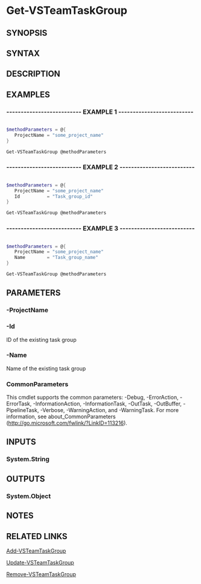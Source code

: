 <!-- #include "./common/header.md" -->

# Get-VSTeamTaskGroup

## SYNOPSIS

<!-- #include "./synopsis/Get-VSTeamTaskGroup.md" -->

## SYNTAX

## DESCRIPTION

<!-- #include "./synopsis/Get-VSTeamTaskGroup.md" -->

## EXAMPLES

### -------------------------- EXAMPLE 1 --------------------------

```powershell

$methodParameters = @{
   ProjectName = "some_project_name"
}

Get-VSTeamTaskGroup @methodParameters
```

### -------------------------- EXAMPLE 2 --------------------------

```powershell

$methodParameters = @{
   ProjectName = "some_project_name"
   Id          = "Task_group_id"
}

Get-VSTeamTaskGroup @methodParameters
```

### -------------------------- EXAMPLE 3 --------------------------

```powershell

$methodParameters = @{
   ProjectName = "some_project_name"
   Name        = "Task_group_name"
}

Get-VSTeamTaskGroup @methodParameters
```

## PARAMETERS

### -ProjectName

<!-- #include "./params/projectName.md" -->

### -Id

ID of the existing task group

### -Name

Name of the existing task group

### CommonParameters

This cmdlet supports the common parameters: -Debug, -ErrorAction, -ErrorTask, -InformationAction, -InformationTask, -OutTask, -OutBuffer, -PipelineTask, -Verbose, -WarningAction, and -WarningTask.
For more information, see about_CommonParameters (http://go.microsoft.com/fwlink/?LinkID=113216).

## INPUTS

### System.String

## OUTPUTS

### System.Object

## NOTES

## RELATED LINKS

[Add-VSTeamTaskGroup](Add-VSTeamTaskGroup.md)

[Update-VSTeamTaskGroup](Update-VSTeamTaskGroup.md)

[Remove-VSTeamTaskGroup](Remove-VSTeamTaskGroup.md)